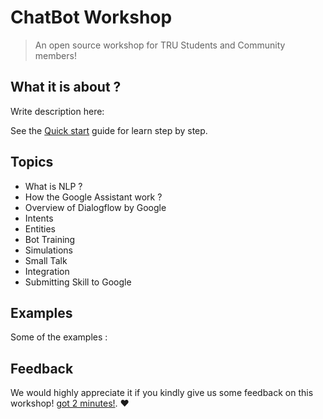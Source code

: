 # ChatBot Workshop

> An open source workshop for TRU Students and Community members!

## What it is about ?

Write description here:

See the [Quick start](quickstart.md) guide for learn step by step.

## Topics

- What is NLP ?
- How the Google Assistant work ?
- Overview of Dialogflow by Google
- Intents
- Entities
- Bot Training
- Simulations
- Small Talk
- Integration
- Submitting Skill to Google

## Examples

Some of the examples : 

## Feedback

We would highly appreciate it if you kindly give us some feedback on this workshop! [got 2 minutes!](https://bit.ly/2To1TqB). :heart:
